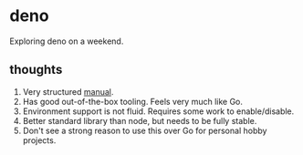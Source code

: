 # deno

Exploring deno on a weekend.

## thoughts

1. Very structured [manual](https://deno.land/manual). 
2. Has good out-of-the-box tooling. Feels very much like Go. 
3. Environment support is not fluid. Requires some work to enable/disable.
4. Better standard library than node, but needs to be fully stable. 
5. Don't see a strong reason to use this over Go for personal hobby projects.
